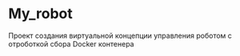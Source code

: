 # My_robot
Проект создания виртуальной концепции управления роботом с отроботкой сбора Docker контенера
